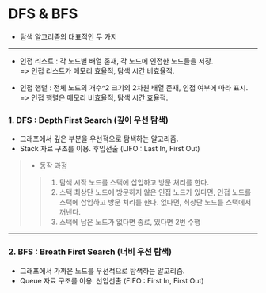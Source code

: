 # DFS & BFS

- 탐색 알고리즘의 대표적인 두 가지
---

- 인접 리스트 : 각 노드별 배열 존재, 각 노드에 인접한 노드들을 저장.   
=> 인접 리스트가 메모리 효율적, 탐색 시간 비효율적.   
   
- 인접 행렬 :  전체 노드의 개수^2 크기의 2차원 배열 존재, 인접 여부에 따라 표시.   
=> 인접 행렬은 메모리 비효율적, 탐색 시간 효율적.   

### 1. DFS : Depth First Search (깊이 우선 탐색)
   
- 그래프에서 깊은 부분을 우선적으로 탐색하는 알고리즘.   
- Stack 자료 구조를 이용. 후입선출 (LIFO : Last In, First Out)
   
> - 동작 과정
> > 1. 탐색 시작 노드를 스택에 삽입하고 방문 처리를 한다.
> > 2. 스택 최상단 노드에 방문하지 않은 인접 노드가 있다면, 인접 노드를 스택에 삽입하고 방문 처리를 한다.
> >                                             없다면, 최상단 노드를 스택에서 꺼낸다.
> > 3. 스택에 남은 노드가 없다면 종료, 있다면 2번 수행

---
   
### 2. BFS : Breath First Search (너비 우선 탐색)
   
- 그래프에서 가까운 노드를 우선적으로 탐색하는 알고리즘.   
- Queue 자료 구조를 이용. 선입선출 (FIFO : First In, First Out)   
